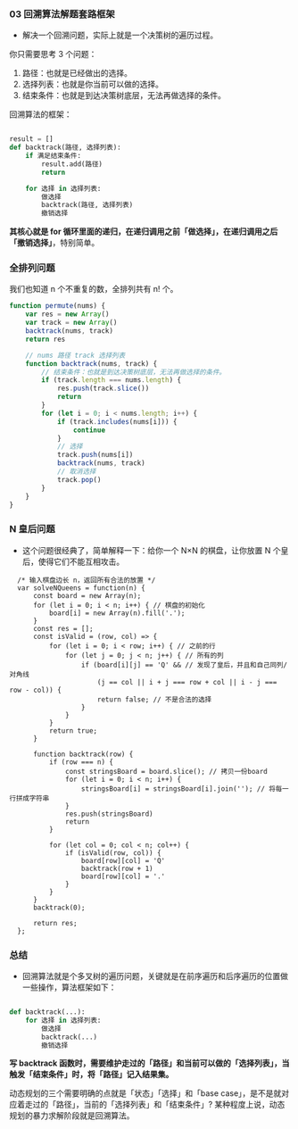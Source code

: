 ### 03 回溯算法解题套路框架

* 解决一个回溯问题，实际上就是一个决策树的遍历过程。

你只需要思考 3 个问题：

1. 路径：也就是已经做出的选择。
2. 选择列表：也就是你当前可以做的选择。
3. 结束条件：也就是到达决策树底层，无法再做选择的条件。

回溯算法的框架：

``` python

result = []
def backtrack(路径, 选择列表):
    if 满足结束条件:
        result.add(路径)
        return

    for 选择 in 选择列表:
        做选择
        backtrack(路径, 选择列表)
        撤销选择

```

**其核心就是 for 循环里面的递归，在递归调用之前「做选择」，在递归调用之后「撤销选择」**，特别简单。

### 全排列问题

我们也知道 n 个不重复的数，全排列共有 n! 个。

``` js
function permute(nums) {
    var res = new Array()
    var track = new Array()
    backtrack(nums, track)
    return res

    // nums 路径 track 选择列表
    function backtrack(nums, track) {
        // 结束条件：也就是到达决策树底层，无法再做选择的条件。
        if (track.length === nums.length) {
            res.push(track.slice())
            return
        }
        for (let i = 0; i < nums.length; i++) {
            if (track.includes(nums[i])) {
                continue
            }
            // 选择
            track.push(nums[i])
            backtrack(nums, track)
            // 取消选择
            track.pop()
        }
    }
}
```

### N 皇后问题

* 这个问题很经典了，简单解释一下：给你一个 N×N 的棋盘，让你放置 N 个皇后，使得它们不能互相攻击。

``` JS
  /* 输入棋盘边长 n，返回所有合法的放置 */
  var solveNQueens = function(n) {
      const board = new Array(n);
      for (let i = 0; i < n; i++) { // 棋盘的初始化
          board[i] = new Array(n).fill('.');
      }
      const res = [];
      const isValid = (row, col) => {
          for (let i = 0; i < row; i++) { // 之前的行
              for (let j = 0; j < n; j++) { // 所有的列
                  if (board[i][j] == 'Q' && // 发现了皇后，并且和自己同列/对角线
                      (j == col || i + j === row + col || i - j === row - col)) {
                      return false; // 不是合法的选择
                  }
              }
          }
          return true;
      }

      function backtrack(row) {
          if (row === n) {
              const stringsBoard = board.slice(); // 拷贝一份board
              for (let i = 0; i < n; i++) {
                  stringsBoard[i] = stringsBoard[i].join(''); // 将每一行拼成字符串
              }
              res.push(stringsBoard)
              return
          }

          for (let col = 0; col < n; col++) {
              if (isValid(row, col)) {
                  board[row][col] = 'Q'
                  backtrack(row + 1)
                  board[row][col] = '.'
              }
          }
      }
      backtrack(0);

      return res;
  };
```

### 总结

* 回溯算法就是个多叉树的遍历问题，关键就是在前序遍历和后序遍历的位置做一些操作，算法框架如下：

``` py

def backtrack(...):
    for 选择 in 选择列表:
        做选择
        backtrack(...)
        撤销选择
```

**写 backtrack 函数时，需要维护走过的「路径」和当前可以做的「选择列表」，当触发「结束条件」时，将「路径」记入结果集。**

动态规划的三个需要明确的点就是「状态」「选择」和「base case」，是不是就对应着走过的「路径」，当前的「选择列表」和「结束条件」?
某种程度上说，动态规划的暴力求解阶段就是回溯算法。
